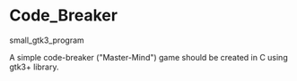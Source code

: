 # Code_Breaker
small_gtk3_program

A simple code-breaker ("Master-Mind") game should be created in C using gtk3+ library.
